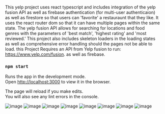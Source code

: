 This yelp project uses react typescript and includes integration of the yelp fusion API as well as firebase authentication (for multi-user authenticaion) as well as firestore so that users can 'favorite' a restauraunt that they like. It uses the react router dom so that it can have multiple pages within the same state.
The yelp fusion API allows for searching for locations and food genres with the parameters of 'best match', 'highest rating' and 'most reviewed.' 
This project also includes skeleton loaders in the loading states as well as comprehensive error handling should the pages not be able to load.
this Project Requires an API from Yelp fusion to run: https://www.yelp.com/fusion.
as well as firebase.

### `npm start`

Runs the app in the development mode.\
Open [http://localhost:3000](http://localhost:3000) to view it in the browser.

The page will reload if you make edits.\
You will also see any lint errors in the console.


![image](https://user-images.githubusercontent.com/61161816/125341205-38f8b900-e308-11eb-9b10-a2200aba31e1.png)
![image](https://user-images.githubusercontent.com/61161816/125341276-4d3cb600-e308-11eb-8d68-ac0c57d24984.png)
![image](https://user-images.githubusercontent.com/61161816/125341344-5f1e5900-e308-11eb-8d90-bf5495f5afab.png)
![image](https://user-images.githubusercontent.com/61161816/125341298-53cb2d80-e308-11eb-9a06-1e37658f7ade.png)
![image](https://user-images.githubusercontent.com/61161816/125341406-6b0a1b00-e308-11eb-8a1d-3f27a5a1b1dd.png)
![image](https://user-images.githubusercontent.com/61161816/125341454-765d4680-e308-11eb-8fce-25abbf277084.png)
![image](https://user-images.githubusercontent.com/61161816/125341465-7b21fa80-e308-11eb-8ff2-abb578473d36.png)
![image](https://user-images.githubusercontent.com/61161816/125341483-81b07200-e308-11eb-96d7-444e047684e9.png)
